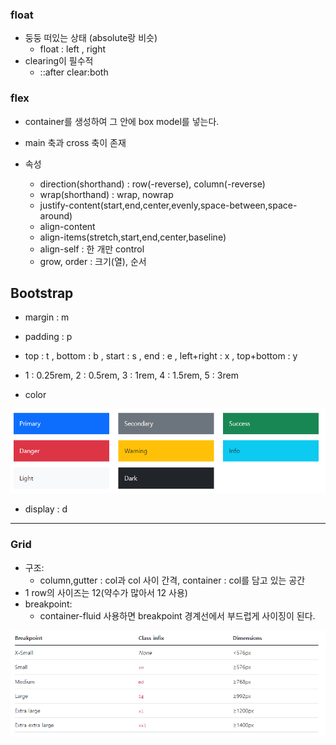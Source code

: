 ### float



- 둥둥 떠있는 상태 (absolute랑 비슷)
  - float : left , right
- clearing이 필수적
  - ::after clear:both



### flex



- container를 생성하여 그 안에 box model를 넣는다.

- main 축과 cross 축이 존재

- 속성
  - direction(shorthand) : row(-reverse), column(-reverse)
  - wrap(shorthand) : wrap, nowrap
  - justify-content(start,end,center,evenly,space-between,space-around)
  - align-content
  - align-items(stretch,start,end,center,baseline)
  - align-self : 한 개만 control
  - grow, order : 크기(열), 순서



## Bootstrap



- margin : m

- padding : p

- top : t , bottom : b , start : s , end : e , left+right : x , top+bottom : y
- 1 : 0.25rem, 2 : 0.5rem, 3 : 1rem, 4 : 1.5rem, 5 : 3rem
- color

![image-20220213184149484](bootstrap.assets/image-20220213184149484.png)

 

- display : d

---

### Grid

- 구조:
  - column,gutter : col과 col 사이 간격, container : col를 담고 있는 공간
- 1 row의 사이즈는 12(약수가 많아서 12 사용)
- breakpoint:
  - container-fluid 사용하면 breakpoint 경계선에서 부드럽게 사이징이 된다.

![image-20220213184551259](bootstrap.assets/image-20220213184551259.png)

